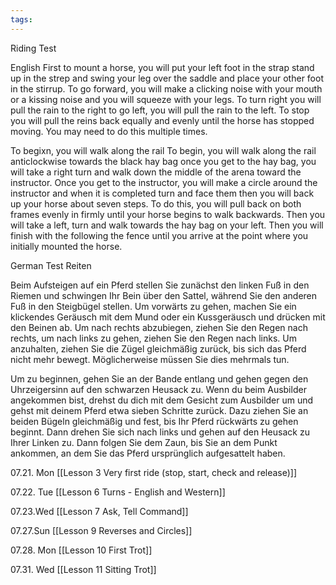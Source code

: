 ```yaml
---
tags:
---
```


Riding Test

English
First to mount a horse, you will put your left foot in the strap stand up in the strep and swing your leg over the saddle and place your other foot in the stirrup. To go forward, you will make a clicking noise with your mouth or a kissing noise and you will squeeze with your legs. To turn right you will pull the rain to the right to go left, you will pull the rain to the left. To stop you will pull the reins back equally and evenly until the horse has stopped moving. You may need to do this multiple times.

To begixn, you will walk along the rail To begin, you will walk along the rail anticlockwise towards the black hay bag once you get to the hay bag, you will take a right turn and walk down the middle of the arena toward the instructor. Once you get to the instructor, you will make a circle around the instructor and when it is completed turn and face them then you will back up your horse about seven steps. To do this, you will pull back on both frames evenly in firmly until your horse begins to walk backwards. Then you will take a left, turn and walk towards the hay bag on your left. Then you will finish with the following the fence until you arrive at the point where you initially mounted the horse.

German
Test Reiten

  

Beim Aufsteigen auf ein Pferd stellen Sie zunächst den linken Fuß in den Riemen und schwingen Ihr Bein über den Sattel, während Sie den anderen Fuß in den Steigbügel stellen. Um vorwärts zu gehen, machen Sie ein klickendes Geräusch mit dem Mund oder ein Kussgeräusch und drücken mit den Beinen ab. Um nach rechts abzubiegen, ziehen Sie den Regen nach rechts, um nach links zu gehen, ziehen Sie den Regen nach links. Um anzuhalten, ziehen Sie die Zügel gleichmäßig zurück, bis sich das Pferd nicht mehr bewegt. Möglicherweise müssen Sie dies mehrmals tun.

  

Um zu beginnen, gehen Sie an der Bande entlang und gehen gegen den Uhrzeigersinn auf den schwarzen Heusack zu. Wenn du beim Ausbilder angekommen bist, drehst du dich mit dem Gesicht zum Ausbilder um und gehst mit deinem Pferd etwa sieben Schritte zurück. Dazu ziehen Sie an beiden Bügeln gleichmäßig und fest, bis Ihr Pferd rückwärts zu gehen beginnt. Dann drehen Sie sich nach links und gehen auf den Heusack zu Ihrer Linken zu. Dann folgen Sie dem Zaun, bis Sie an dem Punkt ankommen, an dem Sie das Pferd ursprünglich aufgesattelt haben.

07.21. Mon
[[Lesson 3 Very first ride (stop, start, check and release)]]

07.22. Tue
[[Lesson 6 Turns - English and Western]]

07.23.Wed
[[Lesson 7 Ask, Tell Command]]

07.27.Sun
 [[Lesson 9 Reverses and Circles]]

07.28. Mon
[[Lesson 10 First Trot]]

07.31. Wed
[[Lesson 11 Sitting Trot]]